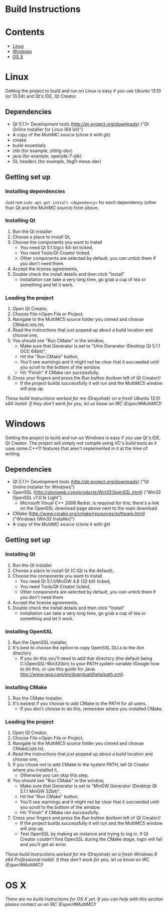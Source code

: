Build Instructions
==================

# Contents
* [Linux](#linux)
* [Windows](#windows)
* [OS X](#os-x)

# Linux

Getting the project to build and run on Linux is easy if you use Ubuntu 13.10 (or 13.04) and Qt's IDE, Qt Creator.

## Dependencies
* Qt 5.1.1+ Development tools (http://qt-project.org/downloads) ("Qt Online Installer for Linux (64 bit)")
* A copy of the MultiMC source (clone it with git)
* cmake
* build-essentials
* zlib (for example, zlib1g-dev)
* java (for example, openjdk-7-jdk)
* GL headers (for example, libgl1-mesa-dev)

## Getting set up

### Installing dependencies
Just run `sudo apt-get install <dependency>` for each dependency (other than Qt and the MultiMC source) from above.

### Installing Qt
1. Run the Qt installer
2. Choose a place to install Qt,
3. Choose the components you want to install
    - You need Qt 5.1.1/gcc 64-bit ticked,
    - You need Tools/Qt Creator ticked,
    - Other components are selected by default, you can untick them if you don't need them.
4. Accept the license agreements,
5. Double check the install details and then click "Install"
    - Installation can take a very long time, go grab a cup of tea or something and let it work.

### Loading the project
1. Open Qt Creator,
2. Choose File->Open File or Project,
3. Navigate to the MultiMC5 source folder you cloned and choose CMakeLists.txt,
4. Read the instructions that just popped up about a build location and choose one,
5. You should see "Run CMake" in the window,
    - Make sure that Generator is set to "Unix Generator (Desktop Qt 5.1.1 GCC 64bit)",
    - Hit the "Run CMake" button,
    - You'll see warnings and it might not be clear that it succeeded until you scroll to the bottom of the window.
    - Hit "Finish" if CMake ran successfully.
6. Cross your fingers and press the Run button (bottom left of Qt Creator)!
    - If the project builds successfully it will run and the MultiMC5 window will pop up.

*These build instructions worked for me (Drayshak) on a fresh Ubuntu 13.10 x64 install. If they don't work for you, let us know on IRC (Esper/#MultiMC)!*

# Windows

Getting the project to build and run on Windows is easy if you use Qt's IDE, Qt Creator. The project will simply not compile using VC's build tools as it uses some C++11 features that aren't implemented in it at the time of writing.

## Dependencies
* Qt 5.1.1+ Development tools (http://qt-project.org/downloads) ("Qt Online Installer for Windows")
* OpenSSL (http://slproweb.com/products/Win32OpenSSL.html) ("Win32 OpenSSL v1.0.1e Light")
    - Microsoft Visual C++ 2008 Redist. is required for this, there's a link on the OpenSSL download page above next to the main download.
* CMake (http://www.cmake.org/cmake/resources/software.html) ("Windows (Win32 Installer)")
* A copy of the MultiMC source (clone it with git)

## Getting set up

### Installing Qt
1. Run the Qt installer
2. Choose a place to install Qt (C:\Qt is the default),
3. Choose the components you want to install
    - You need Qt 5.1.1/MinGW 4.8 (32 bit) ticked,
    - You need Tools/Qt Creator ticked,
    - Other components are selected by default, you can untick them if you don't need them.
4. Accept the license agreements,
5. Double check the install details and then click "Install"
    - Installation can take a very long time, go grab a cup of tea or something and let it work.

### Installing OpenSSL
1. Run the OpenSSL installer,
2. It's best to choose the option to copy OpenSSL DLLs to the /bin directory
    - If you do this you'll need to add that directory (the default being C:\OpenSSL-Win32\bin) to your PATH system variable (Google how to do this, or use this guide for Java: http://www.java.com/en/download/help/path.xml).

### Installing CMake
1. Run the CMake installer,
2. It's easiest if you choose to add CMake to the PATH for all users,
    - If you don't choose to do this, remember where you installed CMake.

### Loading the project
1. Open Qt Creator,
2. Choose File->Open File or Project,
3. Navigate to the MultiMC5 source folder you cloned and choose CMakeLists.txt,
4. Read the instructions that just popped up about a build location and choose one,
5. If you chose not to add CMake to the system PATH, tell Qt Creator where you installed it,
    - Otherwise you can skip this step.
6. You should see "Run CMake" in the window,
    - Make sure that Generator is set to "MinGW Generator (Desktop Qt 5.1.1 MinGW 32bit)",
    - Hit the "Run CMake" button,
    - You'll see warnings and it might not be clear that it succeeded until you scroll to the bottom of the window.
    - Hit "Finish" if CMake ran successfully.
7. Cross your fingers and press the Run button (bottom left of Qt Creator)!
    - If the project builds successfully it will run and the MultiMC5 window will pop up,
    - Test OpenSSL by making an instance and trying to log in. If Qt Creator couldn't find OpenSSL during the CMake stage, login will fail and you'll get an error.

*These build instructions worked for me (Drayshak) on a fresh Windows 8 x64 Professional install. If they don't work for you, let us know on IRC (Esper/#MultiMC)!*

# OS X

*There are no build instructions for OS X yet. If you can help with this section please contact us on IRC (Esper/#MultiMC)!*
